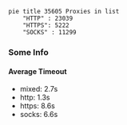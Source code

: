 
```mermaid
pie title 35605 Proxies in list
    "HTTP" : 23039
    "HTTPS": 5222
    "SOCKS" : 11299
```

### Some Info
#### Average Timeout

- mixed: 2.7s
- http: 1.3s
- https: 8.6s
- socks: 6.6s